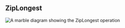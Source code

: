 ## ZipLongest

<picture>
    <picture>
      <source srcset="zip-longest-dark.svg" media="(prefers-color-scheme: dark)">
      <img src="zip-longest.svg" alt="A marble diagram showing the ZipLongest operation">
    </picture>
</picture>
